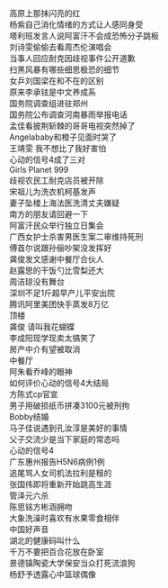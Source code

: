 高原上那抹闪亮的红  
杨紫自己消化情绪的方式让人感同身受  
塔利班发言人说阿富汗不会成恐怖分子跳板  
刘诗雯偷偷去看周杰伦演唱会  
当事人回应耐克因歧视事件公开道歉  
扫黑风暴有哪些细思极恐的细节  
女乒刘国梁在和不在的区别  
原来李承铉是中文养成系  
国务院调查组进驻郑州  
国务院公布调查河南暴雨举报电话  
孟佳看披荆斩棘的哥哥电视突然掉了  
Angelababy和橙子见面时哭了  
王靖雯 我不想比了我好害怕  
心动的信号4成了三对  
Girls Planet 999  
歧视农民工耐克店员被开除  
宋祖儿为洗衣机柯基发声  
妻子坠楼上海法医洗清丈夫嫌疑  
南方的朋友请回避一下  
阿富汗民众举行独立日集会  
广西女护士杀害男医生案二审维持死刑  
傅首尔说跟孙俪吵架没发挥好  
龚俊发文感谢中餐厅合伙人  
赵露思的干饭勺比雪梨还大  
周洁琼没有舞台  
深圳不足1斤超早产儿平安出院  
腾讯阿里美团快手蒸发8万亿  
顶楼  
龚俊 请叫我花蝴蝶  
李成阳现学现卖太搞笑了  
房产中介有望被取消  
中餐厅  
阿朱看乔峰的眼神  
如何评价心动的信号4大结局  
方陈式cp官宣  
男子用破损纸币拼凑3100元被刑拘  
Bobby结婚  
马子佳说遇到孔汝淳是美好的事情  
父子交流少是当下家庭的常态吗  
心动的信号4  
广东惠州报告H5N6病例1例  
追尾骂人女司机法拉利是租的  
张国伟即将重新开始跳高生涯  
管泽元六杀  
陈思铭方彬涵拥吻  
大象洗澡时喜欢有水果零食相伴  
中国好声音  
湖北的健康码叫什么  
千万不要把百合花放在卧室  
景德镇陶瓷大学保安当众打死流浪狗  
杨舒予透露心中篮球偶像  
